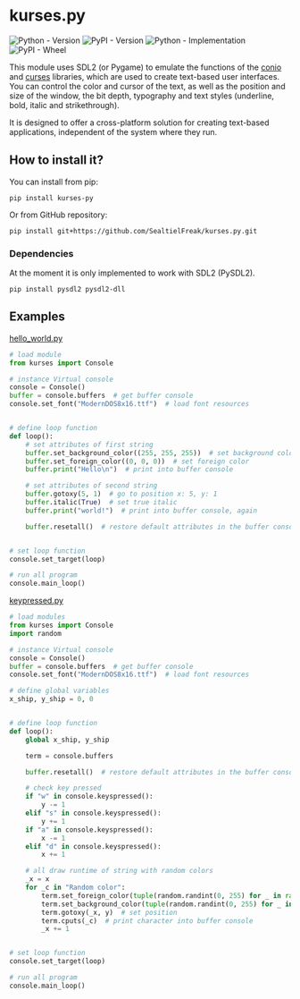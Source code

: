 # kurses.py
![Python - Version](https://img.shields.io/badge/python-%3E%3D3.8-brightgreen)
![PyPI - Version](https://img.shields.io/pypi/v/kurses-py?color=green&label=pip%20install%20kurses)
![Python - Implementation](https://img.shields.io/pypi/implementation/kurses-py)
![PyPI - Wheel](https://img.shields.io/pypi/wheel/kurses-py)

This module uses SDL2 (or Pygame) to emulate the functions of the [conio](https://en.wikipedia.org/wiki/Conio.h) and [curses](https://en.wikipedia.org/wiki/Curses_(programming_library)) libraries, which are used to create text-based user interfaces. You can control the color and cursor of the text, as well as the position and size of the window, the bit depth, typography and text styles (underline, bold, italic and strikethrough).

It is designed to offer a cross-platform solution for creating text-based applications, independent of the system where they run.

## How to install it?
You can install from pip:

```
pip install kurses-py
```

Or from GitHub repository:

```
pip install git+https://github.com/SealtielFreak/kurses.py.git
```

### Dependencies
At the moment it is only implemented to work with SDL2 (PySDL2).

```
pip install pysdl2 pysdl2-dll
```

## Examples
[hello_world.py](examples/hello_world.py)

```python
# load module
from kurses import Console

# instance Virtual console
console = Console()
buffer = console.buffers  # get buffer console
console.set_font("ModernDOS8x16.ttf")  # load font resources


# define loop function
def loop():
    # set attributes of first string
    buffer.set_background_color((255, 255, 255))  # set background color characters
    buffer.set_foreign_color((0, 0, 0))  # set foreign color
    buffer.print("Hello\n")  # print into buffer console

    # set attributes of second string
    buffer.gotoxy(5, 1)  # go to position x: 5, y: 1
    buffer.italic(True)  # set true italic
    buffer.print("world!")  # print into buffer console, again

    buffer.resetall()  # restore default attributes in the buffer console


# set loop function
console.set_target(loop)

# run all program
console.main_loop()
```
[keypressed.py](examples/keypressed.py)

```python
# load modules
from kurses import Console
import random

# instance Virtual console
console = Console()
buffer = console.buffers  # get buffer console
console.set_font("ModernDOS8x16.ttf")  # load font resources

# define global variables
x_ship, y_ship = 0, 0


# define loop function
def loop():
    global x_ship, y_ship

    term = console.buffers

    buffer.resetall()  # restore default attributes in the buffer console

    # check key pressed
    if "w" in console.keyspressed():
        y -= 1
    elif "s" in console.keyspressed():
        y += 1
    if "a" in console.keyspressed():
        x -= 1
    elif "d" in console.keyspressed():
        x += 1

    # all draw runtime of string with random colors
    _x = x
    for _c in "Random color":
        term.set_foreign_color(tuple(random.randint(0, 255) for _ in range(3)))
        term.set_background_color(tuple(random.randint(0, 255) for _ in range(3)))
        term.gotoxy(_x, y)  # set position
        term.cputs(_c)  # print character into buffer console
        _x += 1


# set loop function
console.set_target(loop)

# run all program
console.main_loop()

```
